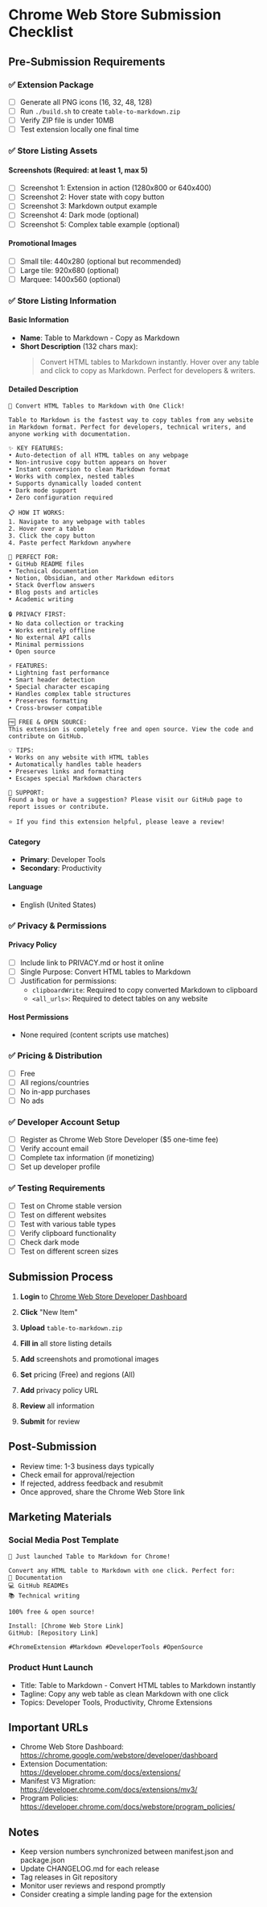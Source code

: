 # Chrome Web Store Submission Checklist

## Pre-Submission Requirements

### ✅ Extension Package

- [ ] Generate all PNG icons (16, 32, 48, 128)
- [ ] Run `./build.sh` to create `table-to-markdown.zip`
- [ ] Verify ZIP file is under 10MB
- [ ] Test extension locally one final time

### ✅ Store Listing Assets

#### Screenshots (Required: at least 1, max 5)

- [ ] Screenshot 1: Extension in action (1280x800 or 640x400)
- [ ] Screenshot 2: Hover state with copy button
- [ ] Screenshot 3: Markdown output example
- [ ] Screenshot 4: Dark mode (optional)
- [ ] Screenshot 5: Complex table example (optional)

#### Promotional Images

- [ ] Small tile: 440x280 (optional but recommended)
- [ ] Large tile: 920x680 (optional)
- [ ] Marquee: 1400x560 (optional)

### ✅ Store Listing Information

#### Basic Information

- **Name**: Table to Markdown - Copy as Markdown
- **Short Description** (132 chars max):
  > Convert HTML tables to Markdown instantly. Hover over any table and click to copy as Markdown. Perfect for developers & writers.

#### Detailed Description

```
🚀 Convert HTML Tables to Markdown with One Click!

Table to Markdown is the fastest way to copy tables from any website in Markdown format. Perfect for developers, technical writers, and anyone working with documentation.

✨ KEY FEATURES:
• Auto-detection of all HTML tables on any webpage
• Non-intrusive copy button appears on hover
• Instant conversion to clean Markdown format
• Works with complex, nested tables
• Supports dynamically loaded content
• Dark mode support
• Zero configuration required

📋 HOW IT WORKS:
1. Navigate to any webpage with tables
2. Hover over a table
3. Click the copy button
4. Paste perfect Markdown anywhere

🎯 PERFECT FOR:
• GitHub README files
• Technical documentation
• Notion, Obsidian, and other Markdown editors
• Stack Overflow answers
• Blog posts and articles
• Academic writing

🔒 PRIVACY FIRST:
• No data collection or tracking
• Works entirely offline
• No external API calls
• Minimal permissions
• Open source

⚡ FEATURES:
• Lightning fast performance
• Smart header detection
• Special character escaping
• Handles complex table structures
• Preserves formatting
• Cross-browser compatible

🆓 FREE & OPEN SOURCE:
This extension is completely free and open source. View the code and contribute on GitHub.

💡 TIPS:
• Works on any website with HTML tables
• Automatically handles table headers
• Preserves links and formatting
• Escapes special Markdown characters

🐛 SUPPORT:
Found a bug or have a suggestion? Please visit our GitHub page to report issues or contribute.

⭐ If you find this extension helpful, please leave a review!
```

#### Category

- **Primary**: Developer Tools
- **Secondary**: Productivity

#### Language

- English (United States)

### ✅ Privacy & Permissions

#### Privacy Policy

- [ ] Include link to PRIVACY.md or host it online
- [ ] Single Purpose: Convert HTML tables to Markdown
- [ ] Justification for permissions:
  - `clipboardWrite`: Required to copy converted Markdown to clipboard
  - `<all_urls>`: Required to detect tables on any website

#### Host Permissions

- None required (content scripts use matches)

### ✅ Pricing & Distribution

- [ ] Free
- [ ] All regions/countries
- [ ] No in-app purchases
- [ ] No ads

### ✅ Developer Account Setup

- [ ] Register as Chrome Web Store Developer ($5 one-time fee)
- [ ] Verify account email
- [ ] Complete tax information (if monetizing)
- [ ] Set up developer profile

### ✅ Testing Requirements

- [ ] Test on Chrome stable version
- [ ] Test on different websites
- [ ] Test with various table types
- [ ] Verify clipboard functionality
- [ ] Check dark mode
- [ ] Test on different screen sizes

## Submission Process

1. **Login** to [Chrome Web Store Developer Dashboard](https://chrome.google.com/webstore/developer/dashboard)

2. **Click** "New Item"

3. **Upload** `table-to-markdown.zip`

4. **Fill in** all store listing details

5. **Add** screenshots and promotional images

6. **Set** pricing (Free) and regions (All)

7. **Add** privacy policy URL

8. **Review** all information

9. **Submit** for review

## Post-Submission

- Review time: 1-3 business days typically
- Check email for approval/rejection
- If rejected, address feedback and resubmit
- Once approved, share the Chrome Web Store link

## Marketing Materials

### Social Media Post Template

```
🎉 Just launched Table to Markdown for Chrome!

Convert any HTML table to Markdown with one click. Perfect for:
📝 Documentation
💻 GitHub READMEs
📚 Technical writing

100% free & open source!

Install: [Chrome Web Store Link]
GitHub: [Repository Link]

#ChromeExtension #Markdown #DeveloperTools #OpenSource
```

### Product Hunt Launch

- Title: Table to Markdown - Convert HTML tables to Markdown instantly
- Tagline: Copy any web table as clean Markdown with one click
- Topics: Developer Tools, Productivity, Chrome Extensions

## Important URLs

- Chrome Web Store Dashboard: https://chrome.google.com/webstore/developer/dashboard
- Extension Documentation: https://developer.chrome.com/docs/extensions/
- Manifest V3 Migration: https://developer.chrome.com/docs/extensions/mv3/
- Program Policies: https://developer.chrome.com/docs/webstore/program_policies/

## Notes

- Keep version numbers synchronized between manifest.json and package.json
- Update CHANGELOG.md for each release
- Tag releases in Git repository
- Monitor user reviews and respond promptly
- Consider creating a simple landing page for the extension

